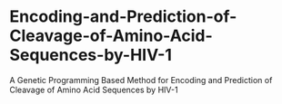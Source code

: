 # Encoding-and-Prediction-of-Cleavage-of-Amino-Acid-Sequences-by-HIV-1
A Genetic Programming Based Method for Encoding and Prediction of Cleavage of Amino Acid Sequences by HIV-1
